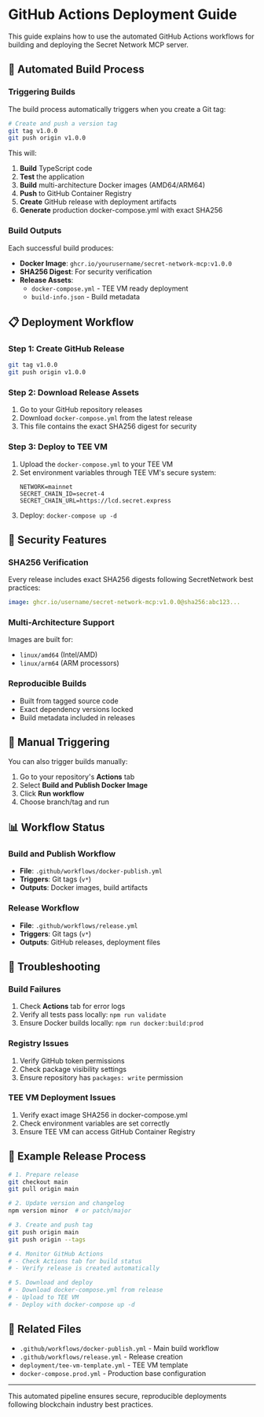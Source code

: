 # GitHub Actions Deployment Guide

This guide explains how to use the automated GitHub Actions workflows for building and deploying the Secret Network MCP server.

## 🚀 Automated Build Process

### Triggering Builds

The build process automatically triggers when you create a Git tag:

```bash
# Create and push a version tag
git tag v1.0.0
git push origin v1.0.0
```

This will:
1. **Build** TypeScript code
2. **Test** the application
3. **Build** multi-architecture Docker images (AMD64/ARM64)
4. **Push** to GitHub Container Registry
5. **Create** GitHub release with deployment artifacts
6. **Generate** production docker-compose.yml with exact SHA256

### Build Outputs

Each successful build produces:

- **Docker Image**: `ghcr.io/yourusername/secret-network-mcp:v1.0.0`
- **SHA256 Digest**: For security verification
- **Release Assets**: 
  - `docker-compose.yml` - TEE VM ready deployment
  - `build-info.json` - Build metadata

## 📋 Deployment Workflow

### Step 1: Create GitHub Release
```bash
git tag v1.0.0
git push origin v1.0.0
```

### Step 2: Download Release Assets
1. Go to your GitHub repository releases
2. Download `docker-compose.yml` from the latest release
3. This file contains the exact SHA256 digest for security

### Step 3: Deploy to TEE VM
1. Upload the `docker-compose.yml` to your TEE VM
2. Set environment variables through TEE VM's secure system:
   ```
   NETWORK=mainnet
   SECRET_CHAIN_ID=secret-4
   SECRET_CHAIN_URL=https://lcd.secret.express
   ```
3. Deploy: `docker-compose up -d`

## 🔐 Security Features

### SHA256 Verification
Every release includes exact SHA256 digests following SecretNetwork best practices:

```yaml
image: ghcr.io/username/secret-network-mcp:v1.0.0@sha256:abc123...
```

### Multi-Architecture Support
Images are built for:
- `linux/amd64` (Intel/AMD)
- `linux/arm64` (ARM processors)

### Reproducible Builds
- Built from tagged source code
- Exact dependency versions locked
- Build metadata included in releases

## 🔧 Manual Triggering

You can also trigger builds manually:

1. Go to your repository's **Actions** tab
2. Select **Build and Publish Docker Image**
3. Click **Run workflow**
4. Choose branch/tag and run

## 📊 Workflow Status

### Build and Publish Workflow
- **File**: `.github/workflows/docker-publish.yml`
- **Triggers**: Git tags (`v*`)
- **Outputs**: Docker images, build artifacts

### Release Workflow  
- **File**: `.github/workflows/release.yml`
- **Triggers**: Git tags (`v*`)
- **Outputs**: GitHub releases, deployment files

## 🚨 Troubleshooting

### Build Failures
1. Check **Actions** tab for error logs
2. Verify all tests pass locally: `npm run validate`
3. Ensure Docker builds locally: `npm run docker:build:prod`

### Registry Issues
1. Verify GitHub token permissions
2. Check package visibility settings
3. Ensure repository has `packages: write` permission

### TEE VM Deployment Issues
1. Verify exact image SHA256 in docker-compose.yml
2. Check environment variables are set correctly
3. Ensure TEE VM can access GitHub Container Registry

## 📖 Example Release Process

```bash
# 1. Prepare release
git checkout main
git pull origin main

# 2. Update version and changelog
npm version minor  # or patch/major

# 3. Create and push tag
git push origin main
git push origin --tags

# 4. Monitor GitHub Actions
# - Check Actions tab for build status
# - Verify release is created automatically

# 5. Download and deploy
# - Download docker-compose.yml from release
# - Upload to TEE VM
# - Deploy with docker-compose up -d
```

## 🔗 Related Files

- `.github/workflows/docker-publish.yml` - Main build workflow
- `.github/workflows/release.yml` - Release creation
- `deployment/tee-vm-template.yml` - TEE VM template
- `docker-compose.prod.yml` - Production base configuration

---

This automated pipeline ensures secure, reproducible deployments following blockchain industry best practices.

